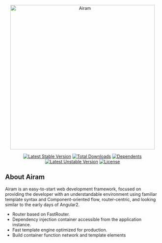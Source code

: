 
<p align="center">
    <img alt="Airam" src="https://repository-images.githubusercontent.com/290621589/0acf5200-eda4-11ea-9a7a-dfc9ce1ae92b" width="470" />
</p>

<p align="center">
<a href="https://packagist.org/packages/egarciahz/airam"><img src="https://poser.pugx.org/egarciahz/airam/v/stable.svg" alt="Latest Stable Version"></a>
<a href="https://packagist.org/packages/egarciahz/airam"><img src="https://poser.pugx.org/egarciahz/airam/d/total.svg" alt="Total Downloads"></a>
<a href="https://packagist.org/packages/egarciahz/airam"><img src="https://poser.pugx.org/egarciahz/airam/dependents.svg" alt="Dependents"></a>
<a href="https://packagist.org/packages/egarciahz/airam"><img src="https://poser.pugx.org/egarciahz/airam/v/unstable.svg" alt="Latest Unstable Version"></a>
<a href="https://packagist.org/packages/egarciahz/airam"><img src="https://poser.pugx.org/egarciahz/airam/license.svg" alt="License"></a>
</p>

## About Airam

Airam is an easy-to-start web development framework, focused on providing the developer with an understandable environment using familiar template syntax and Component-oriented flow, router-centric, and looking similar to the early days of Angular2.

- Router based on FastRouter.
- Dependency injection container accessible from the application instance.
- Fast template engine optimized for production.
- Build container function network and template elements